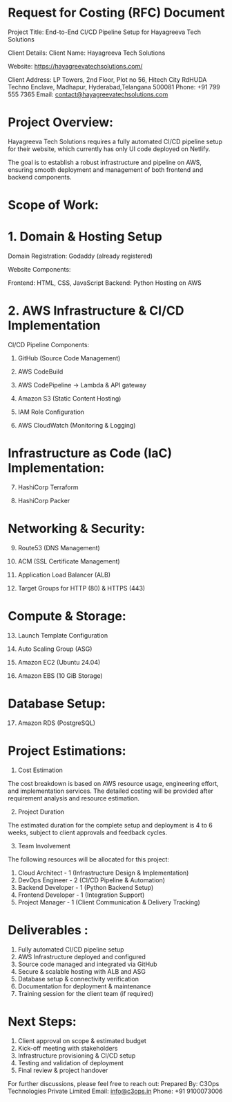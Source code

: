 # Request for Costing (RFC) Document

Project Title: End-to-End CI/CD Pipeline Setup for Hayagreeva Tech Solutions

Client Details: Client Name: Hayagreeva Tech Solutions

Website: https://hayagreevatechsolutions.com/

Client Address: LP Towers, 2nd Floor, Plot no 56, Hitech City RdHUDA Techno Enclave, Madhapur, Hyderabad,Telangana 500081
Phone: +91 799 555 7365
Email: contact@hayagreevatechsolutions.com

# Project Overview:

Hayagreeva Tech Solutions requires a fully automated CI/CD pipeline setup for their website, which currently has only UI code deployed on Netlify. 

The goal is to establish a robust infrastructure and pipeline on AWS, ensuring smooth deployment and management of both frontend and backend components.

# Scope of Work:

# 1. Domain & Hosting Setup

Domain Registration: Godaddy (already registered)

Website Components:

Frontend: HTML, CSS, JavaScript
Backend: Python
Hosting on AWS

# 2. AWS Infrastructure & CI/CD Implementation

CI/CD Pipeline Components:

1. GitHub (Source Code Management)

2. AWS CodeBuild

3. AWS CodePipeline  -> Lambda & API gateway

4. Amazon S3 (Static Content Hosting)

5. IAM Role Configuration

6. AWS CloudWatch (Monitoring & Logging)

# Infrastructure as Code (IaC) Implementation:

7. HashiCorp Terraform

8. HashiCorp Packer

# Networking & Security:

9. Route53 (DNS Management)

10. ACM (SSL Certificate Management)

11. Application Load Balancer (ALB)

12. Target Groups for HTTP (80) & HTTPS (443)

# Compute & Storage:

13. Launch Template Configuration

14. Auto Scaling Group (ASG)

15. Amazon EC2 (Ubuntu 24.04)

16. Amazon EBS (10 GiB Storage)

# Database Setup:

17. Amazon RDS (PostgreSQL)

# Project Estimations:

1. Cost Estimation

The cost breakdown is based on AWS resource usage, engineering effort, and implementation services. The detailed costing will be provided after requirement analysis and resource estimation.

2. Project Duration

The estimated duration for the complete setup and deployment is 4 to 6 weeks, subject to client approvals and feedback cycles.

3. Team Involvement

The following resources will be allocated for this project:

1. Cloud Architect - 1 (Infrastructure Design & Implementation)
2. DevOps Engineer - 2 (CI/CD Pipeline & Automation)
3. Backend Developer - 1 (Python Backend Setup)
4. Frontend Developer - 1 (Integration Support)
5. Project Manager - 1 (Client Communication & Delivery Tracking)

# Deliverables :

1. Fully automated CI/CD pipeline setup
2. AWS Infrastructure deployed and configured
3. Source code managed and integrated via GitHub
4. Secure & scalable hosting with ALB and ASG
5. Database setup & connectivity verification
6. Documentation for deployment & maintenance
7. Training session for the client team (if required)

# Next Steps:

1. Client approval on scope & estimated budget
2. Kick-off meeting with stakeholders
3. Infrastructure provisioning & CI/CD setup
4. Testing and validation of deployment
5. Final review & project handover

For further discussions, please feel free to reach out:
Prepared By: C3Ops Technologies Private Limited
Email: info@c3ops.in
Phone: +91 9100073006
